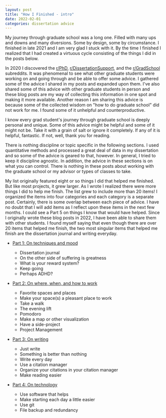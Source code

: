 ```yaml
---
layout: post
title: "How I Finished - intro"
date: 2022-02-01
categories: dissertation advice
---
```


My journey through graduate school was a long one. Filled with many ups and downs and many diversions. Some by design, some by circumstance. I finished in late 2021 and I am very glad I stuck with it. By the time I finished I realized that I had created a virtuous cycle consisting of the things I did in the posts below. 

In 2020 I discovered the [r/PhD](https://www.reddit.com/r/PhD/), [r/DissertationSupport](https://www.reddit.com/r/PhD/), and the [r/GradSchool](https://www.reddit.com/r/PhD/) subreddits. It was phenomenal to see what other graduate students were working on and going through and be able to offer some advice. I gathered some of the advice I shared in my posts and expanded upon them. I've also shared some of this advice with other graduate students in person and these blog posts are my way of collecting this information in one spot and making it more available. Another reason I am sharing this advice is because some of the collected wisdom on "how to do graduate school" did not work for me. I found some of it unhelpful and counterproductive.

I know every grad student's journey through graduate school is deeply personal and unique. Some of this advice might be helpful and some of it might not be. Take it with a grain of salt or ignore it completely. If any of it is helpful, fantastic. If not, well, thank you for reading.

There is nothing discipline or topic specific in the following sections. I used quantitative methods and processed a great deal of data in my dissertation and so some of the advice is geared to that, however. In general, I tried to keep it discipline agnostic. In addition, the advice in these sections is on what you can control. There is nothing in these posts about working with the graduate school or my advisor or types of classes to take. 

My list originally featured eight or so things I did that helped me finished. But like most projects, it grew larger. As I wrote I realized there were more things I did to help me finish. The list grew to include more than 20 items! I organized the items into four categories and each category is a separate post. Certainly, there is some overlap between each piece of advice. I have no doubt that I will add items as I reflect upon these items in the next few months. I could see a Part 5 on things I know that would have helped. Since I originally wrote these blog posts in 2022, I have been able to share them with other students. I found myself saying that even though there are over 20 items that helped me finish, the two most singular items that helped me finish are the dissertation journal and writing everyday. 

- [Part 1: On techniques and mood](/blog/2022/02/01/how-i-finished_part_1)
    - Dissertation journal
    - On the other side of suffering is greatness
    - What is your reward system?
    - Keep going
    - Perhaps ADHD?

- [Part 2: On where, when, and how to work](/blog/2022/02/01/how-i-finished_part_2)
    - Favorite spaces and places
    - Make your space(s) a pleasant place to work
    - Take a walk
    - The evening lift
    - Pomodoro
    - Make a map or other visualization
    - Have a side-project
    - Project Management

- [Part 3: On writing](/blog/2022/02/01/how-i-finished_part_3)
    - Just write
    - Something is better than nothing
    - Write every day
    - Use a citation manager
    - Organize your citations in your citation manager
    - Make reading easier

- [Part 4: On technology](/blog/2022/02/01/how-i-finished_part_4)
    - Use software that helps
    - Make starting each day a little easier
    - Use git
    - File backup and redundancy
